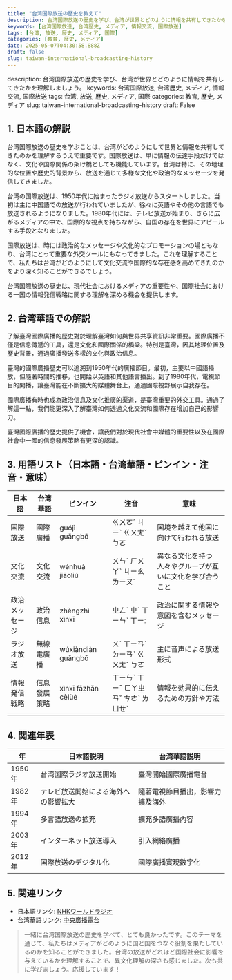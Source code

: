 ```yaml
---
title: "台湾国際放送の歴史を教えて"
description: 台湾国際放送の歴史を学び、台湾が世界とどのように情報を共有してきたかを理解しましょう。
keywords: [台湾国際放送, 台湾歴史, メディア, 情報交流, 国際放送]
tags: [台湾, 放送, 歴史, メディア, 国際]
categories: [教育, 歴史, メディア]
date: 2025-05-07T04:30:58.888Z
draft: false
slug: taiwan-international-broadcasting-history
---
```


description: 台湾国際放送の歴史を学び、台湾が世界とどのように情報を共有してきたかを理解しましょう。
keywords: 台湾国際放送, 台湾歴史, メディア, 情報交流, 国際放送
tags: 台湾, 放送, 歴史, メディア, 国際
categories: 教育, 歴史, メディア
slug: taiwan-international-broadcasting-history
draft: False

## 1. 日本語の解説

台湾国際放送の歴史を学ぶことは、台湾がどのようにして世界と情報を共有してきたのかを理解するうえで重要です。国際放送は、単に情報の伝達手段だけではなく、文化や国際関係の架け橋としても機能しています。台湾は特に、その地理的な位置や歴史的背景から、放送を通じて多様な文化や政治的なメッセージを発信してきました。

台湾の国際放送は、1950年代に始まったラジオ放送からスタートしました。当初は主に中国語での放送が行われていましたが、徐々に英語やその他の言語でも放送されるようになりました。1980年代には、テレビ放送が始まり、さらに広がるメディアの中で、国際的な視点を持ちながら、自国の存在を世界にアピールする手段となりました。

国際放送は、時には政治的なメッセージや文化的なプロモーションの場ともなり、台湾にとって重要な外交ツールにもなってきました。これを理解することで、私たちは台湾がどのようにして文化交流や国際的な存在感を高めてきたのかをより深く知ることができるでしょう。

台湾国際放送の歴史は、現代社会におけるメディアの重要性や、国際社会における一国の情報発信戦略に関する理解を深める機会を提供します。

## 2. 台湾華語での解説

了解臺灣國際廣播的歷史對於理解臺灣如何與世界共享資訊非常重要。國際廣播不僅是信息傳遞的工具，還是文化和國際關係的橋梁。特別是臺灣，因其地理位置及歷史背景，通過廣播發送多樣的文化與政治信息。

臺灣的國際廣播歷史可以追溯到1950年代的廣播節目。最初，主要以中國語播放，但隨著時間的推移，也開始以英語和其他語言播出。到了1980年代，電視節目的開播，讓臺灣能在不斷擴大的媒體舞台上，通過國際視野展示自我存在。

國際廣播有時也成為政治信息及文化推廣的渠道，是臺灣重要的外交工具。通過了解這一點，我們能更深入了解臺灣如何透過文化交流和國際存在增加自己的影響力。

臺灣國際廣播的歷史提供了機會，讓我們對於現代社會中媒體的重要性以及在國際社會中一國的信息發展策略有更深的認識。

## 3. 用語リスト（日本語・台湾華語・ピンイン・注音・意味）

| 日本語             | 台湾華語            | ピンイン               | 注音      | 意味                                                                 |
|------------------|-------------------|---------------------|---------|--------------------------------------------------------------------|
| 国際放送           | 國際廣播            | guójì guǎngbō       | ㄍㄨㄛˊ ㄐㄧˋ ㄍㄨㄤˇ ㄅㄛ   | 国境を越えて他国に向けて行われる放送                                      |
| 文化交流           | 文化交流            | wénhuà jiāoliú      | ㄨㄣˊ ㄏㄨㄚˋ ㄐㄧㄠ ㄌㄧㄡˊ | 異なる文化を持つ人々やグループが互いに文化を学び合うこと                   |
| 政治メッセージ       | 政治信息            | zhèngzhì xìnxī     | ㄓㄥˋ ㄓˋ ㄒㄧㄣˋ ㄒㄧː  | 政治に関する情報や意図を含むメッセージ                                     |
| ラジオ放送         | 無線電廣播          | wúxiàndiàn guǎngbō   | ㄨˊ ㄒㄧㄢˋ ㄉㄧㄢˋ ㄍㄨㄤˇ ㄅㄛ | 主に音声による放送形式                                                   |
| 情報発信戦略       | 信息發展策略        | xìnxī fāzhǎn cèlüè  | ㄒㄧㄣˋ ㄒㄧˉ ㄈㄚㄓㄢˇ ㄘㄜˋ ㄌㄩㄝˋ   | 情報を効果的に伝えるための方針や方法                                      |

## 4. 関連年表

| 年   | 日本語説明                  | 台湾華語説明                  |
|-----|--------------------------|-------------------------|
| 1950年 | 台湾国際ラジオ放送開始           | 臺灣開始國際廣播電台        |
| 1982年 | テレビ放送開始による海外への影響拡大 | 隨著電視節目播出，影響力擴及海外  |
| 1994年 | 多言語放送の拡充               | 擴充多語廣播內容             |
| 2003年 | インターネット放送導入            | 引入網絡廣播                 |
| 2012年 | 国際放送のデジタル化              | 國際廣播實現數字化            |

## 5. 関連リンク

- 日本語リンク: [NHKワールドラジオ](https://www3.nhk.or.jp/nhkworld/ja/radio/)
- 台湾華語リンク: [中央廣播電台](http://japanese.rti.org.tw/)

>一緒に台湾国際放送の歴史を学べて、とても良かったです。このテーマを通じて、私たちはメディアがどのように国と国をつなぐ役割を果たしているのかを知ることができました。台湾の放送がどれほど国際社会に影響を与えているかを理解することで、異文化理解の深さも感じました。次も共に学びましょう。応援しています！